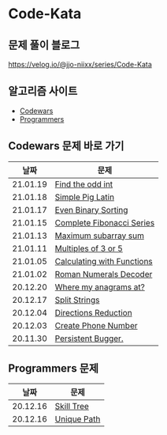 # Code-Kata

## 문제 풀이 블로그

https://velog.io/@jjo-niixx/series/Code-Kata

## 알고리즘 사이트

- [Codewars](https://www.codewars.com) <br/>
- [Programmers](https://programmers.co.kr)

## Codewars 문제 바로 가기

| 날짜     | 문제                                                                                           |
| -------- | ---------------------------------------------------------------------------------------------- |
| 21.01.19 | [Find the odd int](https://www.codewars.com/kata/54da5a58ea159efa38000836/javascript)          |
| 21.01.18 | [Simple Pig Latin](https://www.codewars.com/kata/520b9d2ad5c005041100000f/javascript)          |
| 21.01.17 | [Even Binary Sorting](https://www.codewars.com/kata/582bbdbcc190132e3e0001f3/javascript)       |
| 21.01.15 | [Complete Fibonacci Series](https://www.codewars.com/kata/5239f06d20eeab9deb00049b/javascript) |
| 21.01.13 | [Maximum subarray sum](https://www.codewars.com/kata/54521e9ec8e60bc4de000d6c/javascript)      |
| 21.01.11 | [Multiples of 3 or 5](https://www.codewars.com/kata/514b92a657cdc65150000006)                  |
| 21.01.05 | [Calculating with Functions](https://www.codewars.com/kata/525f3eda17c7cd9f9e000b39)           |
| 21.01.02 | [Roman Numerals Decoder](https://www.codewars.com/kata/51b6249c4612257ac0000005)               |
| 20.12.20 | [Where my anagrams at?](https://www.codewars.com/kata/523a86aa4230ebb5420001e1)                |
| 20.12.17 | [Split Strings](https://www.codewars.com/kata/515de9ae9dcfc28eb6000001)                        |
| 20.12.04 | [Directions Reduction](https://www.codewars.com/kata/550f22f4d758534c1100025a)                 |
| 20.12.03 | [Create Phone Number](https://www.codewars.com/kata/525f50e3b73515a6db000b83)                  |
| 20.11.30 | [Persistent Bugger.](https://www.codewars.com/kata/55bf01e5a717a0d57e0000ec)                   |

## Programmers 문제

| 날짜     | 문제                                                                    |
| -------- | ----------------------------------------------------------------------- |
| 20.12.16 | [Skill Tree](https://programmers.co.kr/learn/courses/30/lessons/49993)  |
| 20.12.16 | [Unique Path](https://programmers.co.kr/learn/courses/30/lessons/49994) |
